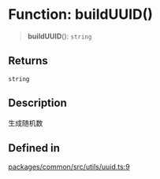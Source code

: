 # Function: buildUUID()

> **buildUUID**(): `string`

## Returns

`string`

## Description

生成随机数

## Defined in

[packages/common/src/utils/uuid.ts:9](https://github.com/XiaoPiHong/xph-crud/blob/f7d69f3e4652fd81809e3295efebb4f500bfd501/packages/common/src/utils/uuid.ts#L9)
